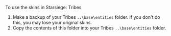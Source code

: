 To use the skins in Starsiege: Tribes
1. Make a backup of your Tribes `..\base\entities` folder. If you don't do this, you may lose your original skins.
2. Copy the contents of this folder into your Tribes `..\base\entities` folder.
